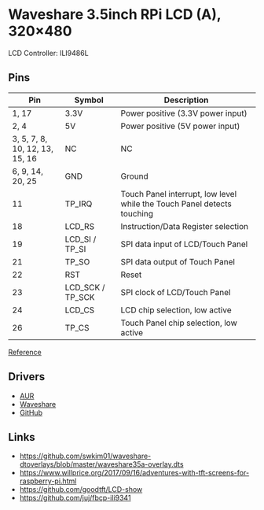 # Waveshare 3.5inch RPi LCD (A), 320×480

LCD Controller: ILI9486L

## Pins

Pin                            | Symbol           | Description
-------------------------------|------------------|--------
1, 17                          | 3.3V             | Power positive (3.3V power input)
2, 4                           | 5V               | Power positive (5V power input)
3, 5, 7, 8, 10, 12, 13, 15, 16 | NC               | NC
6, 9, 14, 20, 25               | GND              | Ground
11                             | TP_IRQ           | Touch Panel interrupt, low level while the Touch Panel detects touching
18                             | LCD_RS           | Instruction/Data Register selection
19                             | LCD_SI / TP_SI   | SPI data input of LCD/Touch Panel
21                             | TP_SO            | SPI data output of Touch Panel
22                             | RST              | Reset
23                             | LCD_SCK / TP_SCK |  SPI clock of LCD/Touch Panel
24                             | LCD_CS           | LCD chip selection, low active
26                             | TP_CS            | Touch Panel chip selection, low active

[Reference](https://www.waveshare.com/product/3.5inch-RPi-LCD-A.htm)

## Drivers

- [AUR](https://aur.archlinux.org/packages/waveshare35a/)
- [Waveshare](https://www.waveshare.com/wiki/3.5inch_RPi_LCD_(A)#Driver)
- [GitHub](https://github.com/waveshare/LCD-show)

## Links

- https://github.com/swkim01/waveshare-dtoverlays/blob/master/waveshare35a-overlay.dts
- https://www.willprice.org/2017/09/16/adventures-with-tft-screens-for-raspberry-pi.html
- https://github.com/goodtft/LCD-show
- https://github.com/juj/fbcp-ili9341
